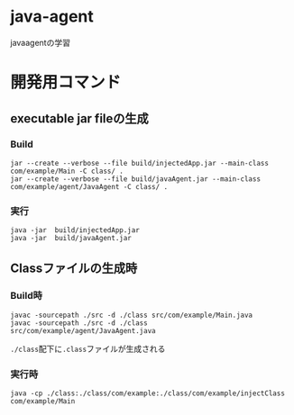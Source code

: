 # java-agent
javaagentの学習


# 開発用コマンド

## executable jar fileの生成

### Build 
```
jar --create --verbose --file build/injectedApp.jar --main-class com/example/Main -C class/ .
jar --create --verbose --file build/javaAgent.jar --main-class com/example/agent/JavaAgent -C class/ .
```

### 実行
```
java -jar  build/injectedApp.jar 
java -jar  build/javaAgent.jar 
```


## Classファイルの生成時

### Build時

```
javac -sourcepath ./src -d ./class src/com/example/Main.java 
javac -sourcepath ./src -d ./class src/com/example/agent/JavaAgent.java
```
`./class`配下に`.class`ファイルが生成される

### 実行時

```
java -cp ./class:./class/com/example:./class/com/example/injectClass com/example/Main
```
